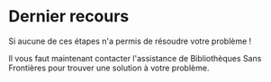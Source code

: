 # Dernier recours

Si aucune de ces étapes n'a permis de résoudre votre problème !

Il vous faut maintenant contacter l'assistance de Bibliothèques Sans Frontières pour trouver une solution à votre problème.

